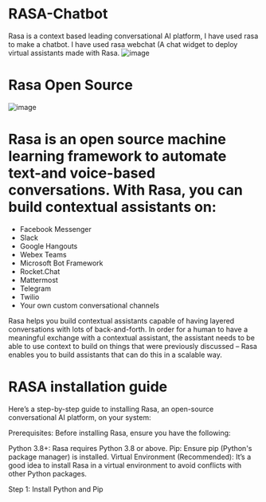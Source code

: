 # RASA-Chatbot
Rasa is a context based leading conversational AI platform, I have used rasa to make a chatbot.
I have used rasa webchat (A chat widget to deploy virtual assistants made with Rasa.
![image](https://github.com/user-attachments/assets/fd05bf73-2e21-4731-b54e-7552e8bbb29f)

# Rasa Open Source
![image](https://github.com/user-attachments/assets/3ece1044-173e-45b5-b5cf-0141951bc7fc)

# Rasa is an open source machine learning framework to automate text-and voice-based conversations. With Rasa, you can build contextual assistants on:
- Facebook Messenger
- Slack
- Google Hangouts
- Webex Teams
- Microsoft Bot Framework
- Rocket.Chat
- Mattermost
- Telegram
- Twilio
- Your own custom conversational channels

Rasa helps you build contextual assistants capable of having layered conversations with lots of back-and-forth. In order for a human to have a meaningful exchange with a contextual assistant, the assistant needs to be able to use context to build on things that were previously discussed – Rasa enables you to build assistants that can do this in a scalable way.

# RASA installation guide
Here’s a step-by-step guide to installing Rasa, an open-source conversational AI platform, on your system:

Prerequisites:
Before installing Rasa, ensure you have the following:

Python 3.8+: Rasa requires Python 3.8 or above.
Pip: Ensure pip (Python's package manager) is installed.
Virtual Environment (Recommended): It’s a good idea to install Rasa in a virtual environment to avoid conflicts with other Python packages.

Step 1: Install Python and Pip


